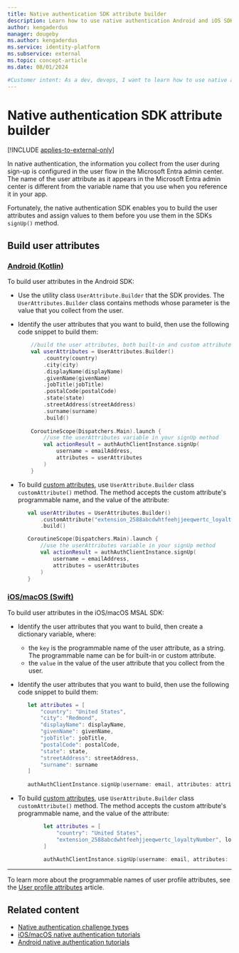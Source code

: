 ```yaml
---
title: Native authentication SDK attribute builder
description: Learn how to use native authentication Android and iOS SDK attribute builders to prepare built-in and custom attributes. 
author: kengaderdus
manager: dougeby
ms.author: kengaderdus
ms.service: identity-platform 
ms.subservice: external
ms.topic: concept-article
ms.date: 08/01/2024

#Customer intent: As a dev, devops, I want to learn how to use native authentication SDK attribute builder to build attribute variables for both built-in and custom attributes, so that I can use them in my app.
---
```


# Native authentication SDK attribute builder

[!INCLUDE [applies-to-external-only](../external-id/includes/applies-to-external-only.md)]

In native authentication, the information you collect from the user during sign-up is configured in the user flow in the Microsoft Entra admin center. The name of the user attribute as it appears in the Microsoft Entra admin center is different from the variable name that you use when you reference it in your app. 

Fortunately, the native authentication SDK enables you to build the user attributes and assign values to them before you use them in the SDKs `signUp()` method.

## Build user attributes

### [Android (Kotlin)](#tab/android-kotlin)

To build user attributes in the Android SDK:

- Use the utility class `UserAttribute.Builder` that the SDK provides. The `UserAttributes.Builder` class contains methods whose parameter is the value that you collect from the user.
- Identify the user attributes that you want to build, then use the following code snippet to build them:

    ```kotlin
        //build the user attributes, both built-in and custom attributes
        val userAttributes = UserAttributes.Builder()
            .country(country)
            .city(city)
            .displayName(displayName)
            .givenName(givenName)
            .jobTitle(jobTitle)
            .postalCode(postalCode)
            .state(state)
            .streetAddress(streetAddress)
            .surname(surname)
            .build() 
            
        CoroutineScope(Dispatchers.Main).launch {
            //use the userAttributes variable in your signUp method 
            val actionResult = authAuthClientInstance.signUp(
                username = emailAddress,
                attributes = userAttributes
            )
        }  
    ```

- To build [custom attributes](/entra/external-id/customers/concept-user-attributes#custom-user-attributes), use `UserAttribute.Builder` class `customAttribute()` method. The method accepts the custom attribute's programmable name, and the value of the attribute:

     ```kotlin
        val userAttributes = UserAttributes.Builder()
            .customAttribute("extension_2588abcdwhtfeehjjeeqwertc_loyaltyNumber", loyaltyNumber)
            .build() 
    
        CoroutineScope(Dispatchers.Main).launch {
            //use the userAttributes variable in your signUp method 
            val actionResult = authAuthClientInstance.signUp(
                username = emailAddress,
                attributes = userAttributes
            )
        }  
     ```

### [iOS/macOS (Swift)](#tab/ios-macos-swift)

To build user attributes in the iOS/macOS MSAL SDK:

 - Identify the user attributes that you want to build, then create a dictionary variable, where:
    - the `key` is the programmable name of the user attribute, as a string. The programmable name can be for built-in or custom attribute. 
    - the `value` in the value of the user attribute that you collect from the user.
 - Identify the user attributes that you want to build, then use the following code snippet to build them:
 
     ```swift
        let attributes = [
            "country": "United States",
            "city": "Redmond",
            "displayName": displayName,
            "givenName": givenName,
            "jobTitle": jobTitle,
            "postalCode": postalCode,
            "state": state,
            "streetAddress": streetAddress,
            "surname": surname
        ]
        
        authAuthClientInstance.signUp(username: email, attributes: attributes, delegate: self)
     ```   
- To build [custom attributes](/entra/external-id/customers/concept-user-attributes#custom-user-attributes), use `UserAttribute.Builder` class `customAttribute()` method. The method accepts the custom attribute's programmable name, and the value of the attribute:
    
    ```swift
            let attributes = [
                "country": "United States",
                "extension_2588abcdwhtfeehjjeeqwertc_loyaltyNumber", loyaltyNumber
            ]
            
            authAuthClientInstance.signUp(username: email, attributes: attributes, delegate: self)
    ```
---

To learn more about the programmable names of user profile attributes, see the [User profile attributes](/entra/external-id/customers/concept-user-attributes) article.

## Related content

- [Native authentication challenge types](concept-native-authentication-challenge-types.md)
- [iOS/macOS native authentication tutorials](/entra/external-id/customers/tutorial-native-authentication-prepare-ios-macos-app)
- [Android native authentication tutorials](/entra/external-id/customers/tutorial-native-authentication-prepare-android-app) 